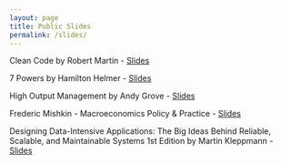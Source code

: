 ```yaml
---
layout: page
title: Public Slides
permalink: /slides/
---
```


Clean Code by Robert Martin - [Slides](https://drive.google.com/drive/u/0/folders/1F8mNLHR4t75s5CayrWriUdSt7GSXMdAp) 

7 Powers by Hamilton Helmer - [Slides](https://drive.google.com/file/d/1NOrpIP3wmBSQq69ZNRN4NB9NH5d0GSEa/view?usp=sharing)

High Output Management by Andy Grove - [Slides](https://drive.google.com/file/d/1DkR2pBzl4MZfMRI9UTbzWw1zYBpm-pGQ/view?usp=sharing)

 Frederic Mishkin - Macroeconomics Policy & Practice - [Slides](https://drive.google.com/file/d/1_QzqKxRihejCUuKmg-hEy-hd9nQI6fwn/view?usp=sharing)

 
Designing Data-Intensive Applications: The Big Ideas Behind Reliable, Scalable, and Maintainable Systems 1st Edition by Martin Kleppmann - [Slides](https://drive.google.com/file/d/1ckSgtcG5TUA0OE2yXTsmloaOZSWvbXCb/view?usp=sharing)